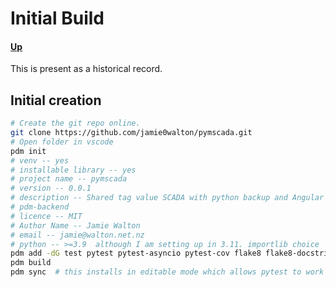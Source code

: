 # Initial Build
#### [Up](./README.md)

This is present as a historical record.

## Initial creation

```bash
# Create the git repo online.
git clone https://github.com/jamie0walton/pymscada.git
# Open folder in vscode
pdm init
# venv -- yes
# installable library -- yes
# project name -- pymscada
# version -- 0.0.1
# description -- Shared tag value SCADA with python backup and Angular UI
# pdm-backend
# licence -- MIT
# Author Name -- Jamie Walton
# email -- jamie@walton.net.nz
# python -- >=3.9  although I am setting up in 3.11. importlib choice
pdm add -dG test pytest pytest-asyncio pytest-cov flake8 flake8-docstrings
pdm build
pdm sync  # this installs in editable mode which allows pytest to work
```

